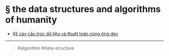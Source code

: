 # § the data structures and algorithms of humanity

- [§§ cày cấu trúc dữ liệu và thuật toán cùng ông dev](20211119152554.md)

---

> #algorithm #data-structure
